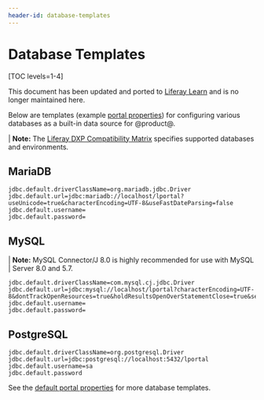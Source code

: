 ```yaml
---
header-id: database-templates
---
```


# Database Templates

[TOC levels=1-4]

<aside class="alert alert-info">
  <span class="wysiwyg-color-blue120">This document has been updated and ported to <a href="https://learn.liferay.com/dxp/7.x/en/installation-and-upgrades/reference/database-templates.html">Liferay Learn</a> and is no longer maintained here.</span>
</aside>

Below are templates (example
[portal properties](/docs/7-2/deploy/-/knowledge_base/d/portal-properties))
for configuring various databases as a built-in data source for @product@.

| **Note:** The [Liferay DXP Compatibility Matrix](https://web.liferay.com/documents/14/21598941/Liferay+DXP+7.2+Compatibility+Matrix/b6e0f064-db31-49b4-8317-a29d1d76abf7?) specifies supported databases and environments.

## MariaDB

```properties
jdbc.default.driverClassName=org.mariadb.jdbc.Driver
jdbc.default.url=jdbc:mariadb://localhost/lportal?useUnicode=true&characterEncoding=UTF-8&useFastDateParsing=false
jdbc.default.username=
jdbc.default.password=
```

## MySQL

| **Note:** MySQL Connector/J 8.0 is highly recommended for use with MySQL
| Server 8.0 and 5.7.

```properties
jdbc.default.driverClassName=com.mysql.cj.jdbc.Driver
jdbc.default.url=jdbc:mysql://localhost/lportal?characterEncoding=UTF-8&dontTrackOpenResources=true&holdResultsOpenOverStatementClose=true&serverTimezone=GMT&useFastDateParsing=false&useUnicode=true
jdbc.default.username=
jdbc.default.password=
```

## PostgreSQL

```properties
jdbc.default.driverClassName=org.postgresql.Driver
jdbc.default.url=jdbc:postgresql://localhost:5432/lportal
jdbc.default.username=sa
jdbc.default.password
```

See the
[default portal properties](@platform-ref@/7.2-latest/propertiesdoc/portal.properties.html#JDBC)
for more database templates.
